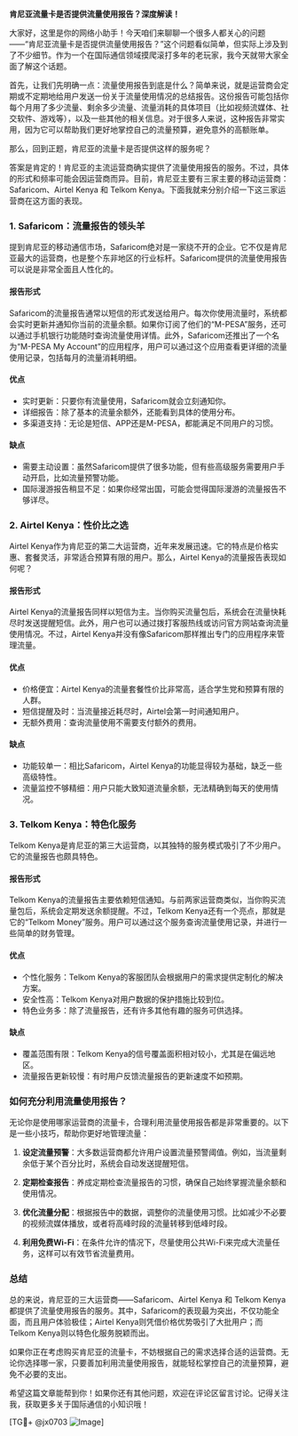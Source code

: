 **肯尼亚流量卡是否提供流量使用报告？深度解读！**

大家好，这里是你的网络小助手！今天咱们来聊聊一个很多人都关心的问题——“肯尼亚流量卡是否提供流量使用报告？”这个问题看似简单，但实际上涉及到了不少细节。作为一个在国际通信领域摸爬滚打多年的老玩家，我今天就带大家全面了解这个话题。

首先，让我们先明确一点：流量使用报告到底是什么？简单来说，就是运营商会定期或不定期地给用户发送一份关于流量使用情况的总结报告。这份报告可能包括你每个月用了多少流量、剩余多少流量、流量消耗的具体项目（比如视频流媒体、社交软件、游戏等），以及一些其他的相关信息。对于很多人来说，这种报告非常实用，因为它可以帮助我们更好地掌控自己的流量预算，避免意外的高额账单。

那么，回到正题，肯尼亚的流量卡是否提供这样的服务呢？

答案是肯定的！肯尼亚的主流运营商确实提供了流量使用报告的服务。不过，具体的形式和频率可能会因运营商而异。目前，肯尼亚主要有三家主要的移动运营商：Safaricom、Airtel Kenya 和 Telkom Kenya。下面我就来分别介绍一下这三家运营商在这方面的表现。

### **1. Safaricom：流量报告的领头羊**
提到肯尼亚的移动通信市场，Safaricom绝对是一家绕不开的企业。它不仅是肯尼亚最大的运营商，也是整个东非地区的行业标杆。Safaricom提供的流量使用报告可以说是非常全面且人性化的。

#### **报告形式**
Safaricom的流量报告通常以短信的形式发送给用户。每次你使用流量时，系统都会实时更新并通知你当前的流量余额。如果你订阅了他们的“M-PESA”服务，还可以通过手机银行功能随时查询流量使用详情。此外，Safaricom还推出了一个名为“M-PESA My Account”的应用程序，用户可以通过这个应用查看更详细的流量使用记录，包括每月的流量消耗明细。

#### **优点**
- 实时更新：只要你有流量使用，Safaricom就会立刻通知你。
- 详细报告：除了基本的流量余额外，还能看到具体的使用分布。
- 多渠道支持：无论是短信、APP还是M-PESA，都能满足不同用户的习惯。

#### **缺点**
- 需要主动设置：虽然Safaricom提供了很多功能，但有些高级服务需要用户手动开启，比如流量预警功能。
- 国际漫游报告稍显不足：如果你经常出国，可能会觉得国际漫游的流量报告不够详尽。

### **2. Airtel Kenya：性价比之选**
Airtel Kenya作为肯尼亚的第二大运营商，近年来发展迅速。它的特点是价格实惠、套餐灵活，非常适合预算有限的用户。那么，Airtel Kenya的流量报告表现如何呢？

#### **报告形式**
Airtel Kenya的流量报告同样以短信为主。当你购买流量包后，系统会在流量快耗尽时发送提醒短信。此外，用户也可以通过拨打客服热线或访问官方网站查询流量使用情况。不过，Airtel Kenya并没有像Safaricom那样推出专门的应用程序来管理流量。

#### **优点**
- 价格便宜：Airtel Kenya的流量套餐性价比非常高，适合学生党和预算有限的人群。
- 短信提醒及时：当流量接近耗尽时，Airtel会第一时间通知用户。
- 无额外费用：查询流量使用不需要支付额外的费用。

#### **缺点**
- 功能较单一：相比Safaricom，Airtel Kenya的功能显得较为基础，缺乏一些高级特性。
- 流量监控不够精细：用户只能大致知道流量余额，无法精确到每天的使用情况。

### **3. Telkom Kenya：特色化服务**
Telkom Kenya是肯尼亚的第三大运营商，以其独特的服务模式吸引了不少用户。它的流量报告也颇具特色。

#### **报告形式**
Telkom Kenya的流量报告主要依赖短信通知。与前两家运营商类似，当你购买流量包后，系统会定期发送余额提醒。不过，Telkom Kenya还有一个亮点，那就是它的“Telkom Money”服务。用户可以通过这个服务查询流量使用记录，并进行一些简单的财务管理。

#### **优点**
- 个性化服务：Telkom Kenya的客服团队会根据用户的需求提供定制化的解决方案。
- 安全性高：Telkom Kenya对用户数据的保护措施比较到位。
- 特色业务多：除了流量报告，还有许多其他有趣的服务可供选择。

#### **缺点**
- 覆盖范围有限：Telkom Kenya的信号覆盖面积相对较小，尤其是在偏远地区。
- 流量报告更新较慢：有时用户反馈流量报告的更新速度不如预期。

### **如何充分利用流量使用报告？**
无论你是使用哪家运营商的流量卡，合理利用流量使用报告都是非常重要的。以下是一些小技巧，帮助你更好地管理流量：

1. **设定流量预警**：大多数运营商都允许用户设置流量预警阈值。例如，当流量剩余低于某个百分比时，系统会自动发送提醒短信。
   
2. **定期检查报告**：养成定期检查流量报告的习惯，确保自己始终掌握流量余额和使用情况。

3. **优化流量分配**：根据报告中的数据，调整你的流量使用习惯。比如减少不必要的视频流媒体播放，或者将高峰时段的流量转移到低峰时段。

4. **利用免费Wi-Fi**：在条件允许的情况下，尽量使用公共Wi-Fi来完成大流量任务，这样可以有效节省流量费用。

### **总结**
总的来说，肯尼亚的三大运营商——Safaricom、Airtel Kenya 和 Telkom Kenya 都提供了流量使用报告的服务。其中，Safaricom的表现最为突出，不仅功能全面，而且用户体验极佳；Airtel Kenya则凭借价格优势吸引了大批用户；而Telkom Kenya则以特色化服务脱颖而出。

如果你正在考虑购买肯尼亚的流量卡，不妨根据自己的需求选择合适的运营商。无论你选择哪一家，只要善加利用流量使用报告，就能轻松掌控自己的流量预算，避免不必要的支出。

希望这篇文章能帮到你！如果你还有其他问题，欢迎在评论区留言讨论。记得关注我，获取更多关于国际通信的小知识哦！

[TG💪+ @jx0703 ![Image](https://github.com/user-attachments/assets/dbca1d08-cadb-493c-b0ec-ad6f7a83f270)]
